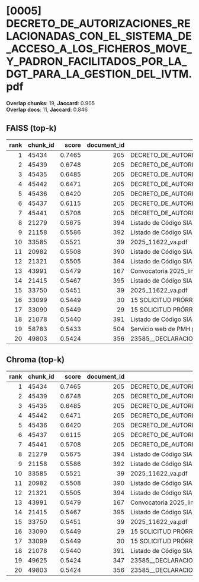 # [0005] DECRETO_DE_AUTORIZACIONES_RELACIONADAS_CON_EL_SISTEMA_DE_ACCESO_A_LOS_FICHEROS_MOVE_Y_PADRON_FACILITADOS_POR_LA_DGT_PARA_LA_GESTION_DEL_IVTM.pdf

**Overlap chunks**: 19, **Jaccard**: 0.905  
**Overlap docs**: 11, **Jaccard**: 0.846

## FAISS (top-k)
rank | chunk_id | score | document_id | title
---:|---|---:|---:|---
1 | 45434 | 0.7465 | 205 | DECRETO_DE_AUTORIZACIONES_RELACIONADAS_CON_EL_SISTEMA_DE_ACCESO_A_LOS_FICHEROS_MOVE_Y_PADRON_FACILITADOS_POR_LA_DGT_PARA
2 | 45439 | 0.6748 | 205 | DECRETO_DE_AUTORIZACIONES_RELACIONADAS_CON_EL_SISTEMA_DE_ACCESO_A_LOS_FICHEROS_MOVE_Y_PADRON_FACILITADOS_POR_LA_DGT_PARA
3 | 45435 | 0.6485 | 205 | DECRETO_DE_AUTORIZACIONES_RELACIONADAS_CON_EL_SISTEMA_DE_ACCESO_A_LOS_FICHEROS_MOVE_Y_PADRON_FACILITADOS_POR_LA_DGT_PARA
4 | 45442 | 0.6471 | 205 | DECRETO_DE_AUTORIZACIONES_RELACIONADAS_CON_EL_SISTEMA_DE_ACCESO_A_LOS_FICHEROS_MOVE_Y_PADRON_FACILITADOS_POR_LA_DGT_PARA
5 | 45436 | 0.6420 | 205 | DECRETO_DE_AUTORIZACIONES_RELACIONADAS_CON_EL_SISTEMA_DE_ACCESO_A_LOS_FICHEROS_MOVE_Y_PADRON_FACILITADOS_POR_LA_DGT_PARA
6 | 45437 | 0.6115 | 205 | DECRETO_DE_AUTORIZACIONES_RELACIONADAS_CON_EL_SISTEMA_DE_ACCESO_A_LOS_FICHEROS_MOVE_Y_PADRON_FACILITADOS_POR_LA_DGT_PARA
7 | 45441 | 0.5708 | 205 | DECRETO_DE_AUTORIZACIONES_RELACIONADAS_CON_EL_SISTEMA_DE_ACCESO_A_LOS_FICHEROS_MOVE_Y_PADRON_FACILITADOS_POR_LA_DGT_PARA
8 | 21279 | 0.5675 | 394 | Listado de Código SIA 20250508_0943.csv
9 | 21158 | 0.5586 | 392 | Listado de Código SIA 20250424_1901.csv
10 | 33585 | 0.5521 | 39 | 2025_11622_va.pdf
11 | 20982 | 0.5508 | 390 | Listado de Código SIA 20250318_1204.csv
12 | 21321 | 0.5505 | 394 | Listado de Código SIA 20250508_0943.csv
13 | 43991 | 0.5479 | 167 | Convocatoria 2025_limpia_DEF_firmado.pdf
14 | 21415 | 0.5467 | 395 | Listado de Código SIA 20250526_1735.csv
15 | 33750 | 0.5451 | 39 | 2025_11622_va.pdf
16 | 33099 | 0.5449 | 30 | 15 SOLICITUD PRÓRROGA PLAZO EJECUCIÓN_signed.pdf
17 | 33090 | 0.5449 | 29 | 15 SOLICITUD PRÓRROGA PLAZO EJECUCIÓN.pdf
18 | 21078 | 0.5440 | 391 | Listado de Código SIA 20250423_1830.csv
19 | 58783 | 0.5433 | 504 | Servicio web de PMH para la consulta de empadornamiento_v1.0.pdf
20 | 49803 | 0.5424 | 356 | 23585__DECLARACION RESPONSABLE VIGENCIA ESTATUTOS Y PODERES.pdf

## Chroma (top-k)
rank | chunk_id | score | document_id | title
---:|---|---:|---:|---
1 | 45434 | 0.7465 | 205 | DECRETO_DE_AUTORIZACIONES_RELACIONADAS_CON_EL_SISTEMA_DE_ACCESO_A_LOS_FICHEROS_MOVE_Y_PADRON_FACILITADOS_POR_LA_DGT_PARA
2 | 45439 | 0.6748 | 205 | DECRETO_DE_AUTORIZACIONES_RELACIONADAS_CON_EL_SISTEMA_DE_ACCESO_A_LOS_FICHEROS_MOVE_Y_PADRON_FACILITADOS_POR_LA_DGT_PARA
3 | 45435 | 0.6485 | 205 | DECRETO_DE_AUTORIZACIONES_RELACIONADAS_CON_EL_SISTEMA_DE_ACCESO_A_LOS_FICHEROS_MOVE_Y_PADRON_FACILITADOS_POR_LA_DGT_PARA
4 | 45442 | 0.6471 | 205 | DECRETO_DE_AUTORIZACIONES_RELACIONADAS_CON_EL_SISTEMA_DE_ACCESO_A_LOS_FICHEROS_MOVE_Y_PADRON_FACILITADOS_POR_LA_DGT_PARA
5 | 45436 | 0.6420 | 205 | DECRETO_DE_AUTORIZACIONES_RELACIONADAS_CON_EL_SISTEMA_DE_ACCESO_A_LOS_FICHEROS_MOVE_Y_PADRON_FACILITADOS_POR_LA_DGT_PARA
6 | 45437 | 0.6115 | 205 | DECRETO_DE_AUTORIZACIONES_RELACIONADAS_CON_EL_SISTEMA_DE_ACCESO_A_LOS_FICHEROS_MOVE_Y_PADRON_FACILITADOS_POR_LA_DGT_PARA
7 | 45441 | 0.5708 | 205 | DECRETO_DE_AUTORIZACIONES_RELACIONADAS_CON_EL_SISTEMA_DE_ACCESO_A_LOS_FICHEROS_MOVE_Y_PADRON_FACILITADOS_POR_LA_DGT_PARA
8 | 21279 | 0.5675 | 394 | Listado de Código SIA 20250508_0943.csv
9 | 21158 | 0.5586 | 392 | Listado de Código SIA 20250424_1901.csv
10 | 33585 | 0.5521 | 39 | 2025_11622_va.pdf
11 | 20982 | 0.5508 | 390 | Listado de Código SIA 20250318_1204.csv
12 | 21321 | 0.5505 | 394 | Listado de Código SIA 20250508_0943.csv
13 | 43991 | 0.5479 | 167 | Convocatoria 2025_limpia_DEF_firmado.pdf
14 | 21415 | 0.5467 | 395 | Listado de Código SIA 20250526_1735.csv
15 | 33750 | 0.5451 | 39 | 2025_11622_va.pdf
16 | 33090 | 0.5449 | 29 | 15 SOLICITUD PRÓRROGA PLAZO EJECUCIÓN.pdf
17 | 33099 | 0.5449 | 30 | 15 SOLICITUD PRÓRROGA PLAZO EJECUCIÓN_signed.pdf
18 | 21078 | 0.5440 | 391 | Listado de Código SIA 20250423_1830.csv
19 | 49625 | 0.5424 | 347 | 23585__DECLARACION RESPONSABLE VIGENCIA ESTATUTOS Y PODERES.pdf
20 | 49803 | 0.5424 | 356 | 23585__DECLARACION RESPONSABLE VIGENCIA ESTATUTOS Y PODERES.pdf
